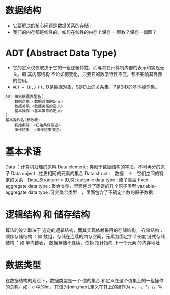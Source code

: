 # 数据结构
- 它要解决的核心问题是数据关系的存储！
- 我们的内存都是线性的，如何在线性的内存上保存 一颗数？保存一幅图？

# ADT (Abstract Data Type)
- 它的定义仅仅取决于它的一组逻辑特性，而与其在计算机内部的表示和实现无关。即 其内部结构 不论如何变化，只要它的数学特性不变，都不影响其外部的使用。
- `ADT = (D,S,P);` D是数据对象，S是D上的关系集，P是对D的基本操作集。
```c
ADT 抽象数据类型名{
    数据对象:<数据对象的定义>
    数据关系:<数据关系的定义>
    基本操作:<基本操作的定义>
}
基本操作名(参数表)
    初始条件：<初始条件描述>
    操作结果: <操作结果描述>
```


# 基本术语
Data   ：计算机处理的原料
Data  element : 类似于数据结构的字段，不可再分的原子
Data  object : 性质相同的元素的集合
Data  struct  :　数据　＋　它们之间的特定的关系　Data_Structure    =   (D,S);
automic   data  type  : 原子类型
fixed-aggregate   data  type : 聚合类型，里面包含了固定的几个原子类型
variable-aggregate  data  type :可变聚合类型　，里面包含了不确定个数的原子数据

# 逻辑结构 和 储存结构
算法的设计取决于 选定的逻辑结构，而其实现依赖采用的存储结构。
存储结构：顺序存储结构    ：如 数组，存储在连续的内存空间，元素为固定字节长度
链式存储结构    ：如 单向链表， 数据存储不连续，依赖 指针指向 下一个元素 的内存地址

# 数据类型
在数据结构的观点下，数据类型是一个 值的集合 和定义在这个值集上的一组操作的总称。如，c 中的int，其值为[min,max],定义在其上的操作为 +，-，*，/，%
